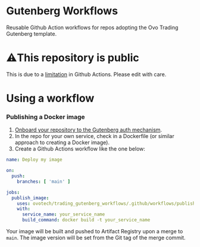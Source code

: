 # Gutenberg Workflows
Reusable Github Action workflows for repos adopting the Ovo Trading Gutenberg template.

# ⚠️This repository is public
This is due to a [limitation](https://docs.github.com/en/actions/using-workflows/reusing-workflows#access-to-reusable-workflows) in Github Actions. Please edit with care.


# Using a workflow
### Publishing a Docker image
1. [Onboard your repository to the Gutenberg auth mechanism](https://github.com/ovotech/trading-infra/blob/master/gutenberg.tf#L6).
2. In the repo for your own service, check in a Dockerfile (or similar approach to creating a Docker image).
3. Create a Github Actions workflow like the one below:
```yaml
name: Deploy my image

on:
  push:
    branches: [ 'main' ]

jobs:
  publish_image:
    uses: ovotech/trading_gutenberg_workflows/.github/workflows/publish_image.yaml@main
    with:
      service_name: your_service_name
      build_command: docker build -t your_service_name
```
Your image will be built and pushed to Artifact Registry upon a merge to `main`. The image version will be set from the Git tag of the merge commit.
